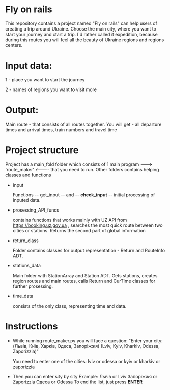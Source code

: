 # Fly on rails
This repository contains a project named "Fly on rails" can help users of creating a trip around Ukraine. 
Choose the main city, where you want to start your journey and ctart a trip. I`d rather called it expedition, because during this routes
you will feel all the beauty of Ukraine regions and regions centers. 

# Input data:
1 - place you want to start the journey

2 - names of regions you want to visit more

# Output:
Main route - that consists of all routes together.
You will get - all departure times and arrival times, train numbers and travel time

# Project structure
Project has a main_fold folder which consists of 1 main program --->  'route_maker'  <---- that you need to run. 
Other folders contains helping classes and functions

- input 

    Functions -- get_input -- and -- **check_input** -- initial processing of inputed data.

- prosessing_API_funcs 

    contains functions that works mainly with UZ API from https://booking.uz.gov.ua , searches the most quick route between two cities or 
    stations. Returns the second part of global information

- return_class
  
    Folder contains classes for output representation - Return and RouteInfo ADT.

- stations_data 
  
    Main folder with StationArray and Station ADT. Gets stations, creates region routes and main routes, calls Return and CurTime classes for 
    further prosessing.

- time_data

  consists of the only class, representing time and data. 

# Instructions
- While running route_maker.py you will face a question:
    "Enter your city: (Львів, Київ, Харків, Одеса, Запоріжжя)
                       (Lviv, Kyiv, Kharkiv, Odessa, Zaporizzia)"
  
    You need to enter one of the cities:
      lviv or odessa or kyiv or kharkiv or zaporizzia
- Then you can enter sity by sity
    Example:
    Львів or Lviv
    Запоріжжя or Zaporizzia
    Одеса or Odessa 
   To end the list, just press **ENTER**
 
 
